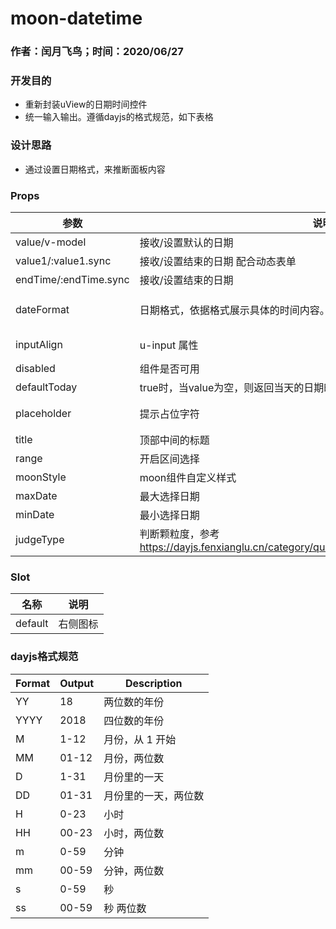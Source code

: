 # moon-datetime

### 作者：闰月飞鸟；时间：2020/06/27
### 开发目的
- 重新封装uView的日期时间控件
- 统一输入输出。遵循dayjs的格式规范，如下表格
### 设计思路
- 通过设置日期格式，来推断面板内容

### Props 
参数 |说明|类型|可选值|默认值
---|---|---|---|---
 value/v-model|接收/设置默认的日期|——|——|——
 value1/:value1.sync|接收/设置结束的日期 配合动态表单|——|——|——
 endTime/:endTime.sync|接收/设置结束的日期|——|——|——
 dateFormat| 日期格式，依据格式展示具体的时间内容。|String|--|YYYY-MM-DD
 inputAlign|u-input 属性|String|center / right|left
 disabled|组件是否可用|Boolean|--|false
 defaultToday|true时，当value为空，则返回当天的日期时间|Boolean|--|false
 placeholder|提示占位字符|String|--|请选择时间
 title|顶部中间的标题|String|--|--.
 range |开启区间选择|Boolean|--|false
 moonStyle | moon组件自定义样式|Obj ect|——|{}
maxDate|最大选择日期|String|--|--
minDate|最小选择日期|String|--|--
judgeType|判断颗粒度，参考 https://dayjs.fenxianglu.cn/category/query.html#%E4%B9%8B%E9%97%B4|String|--|D

 ###  Slot
名称 |说明
---|---
default | 右侧图标



### dayjs格式规范
|Format	|Output				|Description					 
---|---|--- 
|YY		|18					|两位数的年份					|
|YYYY	|2018				|四位数的年份					|
|M		|1-12				|月份，从 1 开始				|
|MM		|01-12				|月份，两位数					|
|D		|1-31				|月份里的一天					|
|DD		|01-31				|月份里的一天，两位数			|
|H		|0-23				|小时							|
|HH		|00-23				|小时，两位数					|
|m		|0-59				|分钟							|
|mm		|00-59				|分钟，两位数					|
|s		|0-59				|秒								|
|ss		|00-59				|秒 两位数						|
 
 


 

